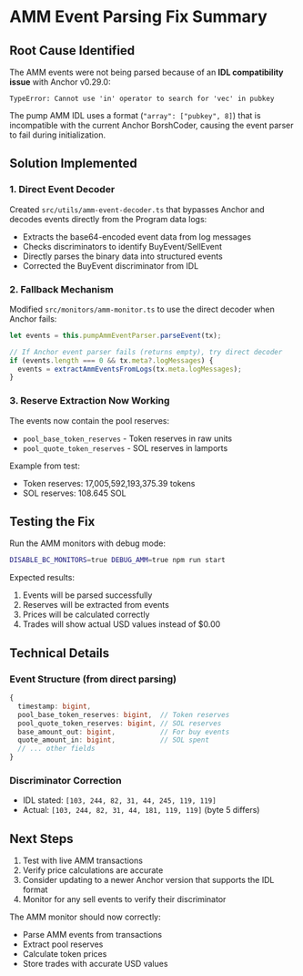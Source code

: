 # AMM Event Parsing Fix Summary

## Root Cause Identified

The AMM events were not being parsed because of an **IDL compatibility issue** with Anchor v0.29.0:

```
TypeError: Cannot use 'in' operator to search for 'vec' in pubkey
```

The pump AMM IDL uses a format (`"array": ["pubkey", 8]`) that is incompatible with the current Anchor BorshCoder, causing the event parser to fail during initialization.

## Solution Implemented

### 1. Direct Event Decoder
Created `src/utils/amm-event-decoder.ts` that bypasses Anchor and decodes events directly from the Program data logs:
- Extracts the base64-encoded event data from log messages
- Checks discriminators to identify BuyEvent/SellEvent
- Directly parses the binary data into structured events
- Corrected the BuyEvent discriminator from IDL

### 2. Fallback Mechanism
Modified `src/monitors/amm-monitor.ts` to use the direct decoder when Anchor fails:
```typescript
let events = this.pumpAmmEventParser.parseEvent(tx);

// If Anchor event parser fails (returns empty), try direct decoder
if (events.length === 0 && tx.meta?.logMessages) {
  events = extractAmmEventsFromLogs(tx.meta.logMessages);
}
```

### 3. Reserve Extraction Now Working
The events now contain the pool reserves:
- `pool_base_token_reserves` - Token reserves in raw units
- `pool_quote_token_reserves` - SOL reserves in lamports

Example from test:
- Token reserves: 17,005,592,193,375.39 tokens
- SOL reserves: 108.645 SOL

## Testing the Fix

Run the AMM monitors with debug mode:
```bash
DISABLE_BC_MONITORS=true DEBUG_AMM=true npm run start
```

Expected results:
1. Events will be parsed successfully
2. Reserves will be extracted from events
3. Prices will be calculated correctly
4. Trades will show actual USD values instead of $0.00

## Technical Details

### Event Structure (from direct parsing)
```typescript
{
  timestamp: bigint,
  pool_base_token_reserves: bigint,  // Token reserves
  pool_quote_token_reserves: bigint, // SOL reserves
  base_amount_out: bigint,           // For buy events
  quote_amount_in: bigint,           // SOL spent
  // ... other fields
}
```

### Discriminator Correction
- IDL stated: `[103, 244, 82, 31, 44, 245, 119, 119]`
- Actual: `[103, 244, 82, 31, 44, 181, 119, 119]` (byte 5 differs)

## Next Steps

1. Test with live AMM transactions
2. Verify price calculations are accurate
3. Consider updating to a newer Anchor version that supports the IDL format
4. Monitor for any sell events to verify their discriminator

The AMM monitor should now correctly:
- Parse AMM events from transactions
- Extract pool reserves
- Calculate token prices
- Store trades with accurate USD values